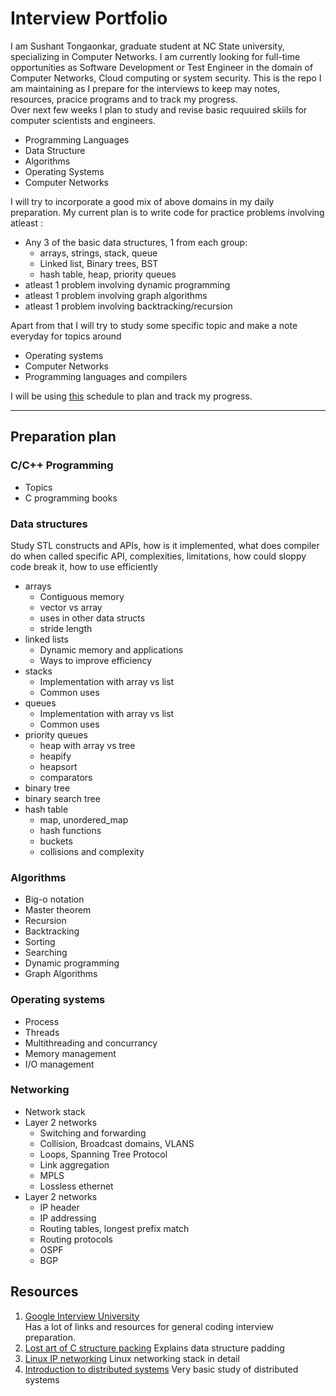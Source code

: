 # Interview Portfolio

I am Sushant Tongaonkar, graduate student at NC State university, specializing in Computer Networks. I am currently looking for full-time opportunities as Software Development or Test Engineer in the domain of Computer Networks, Cloud computing or system security. This is the repo I am maintaining as I prepare for the interviews to keep may notes, resources, pracice programs and to track my progress.  
Over next few weeks I plan to study and revise basic requuired skiils for computer scientists and engineers.
- Programming Languages
- Data Structure
- Algorithms
- Operating Systems
- Computer Networks

I will try to incorporate a good mix of above domains in my daily preparation. My current plan is to write code for practice problems involving atleast :
- Any 3 of the basic data structures, 1 from each group: 
  * arrays, strings, stack, queue
  * Linked list, Binary trees, BST
  * hash table, heap, priority queues
- atleast 1 problem involving dynamic programming
- atleast 1 problem involving graph algorithms
- atleast 1 problem involving backtracking/recursion  
  
Apart from that I will try to study some specific topic and make a note everyday for topics around
- Operating systems
- Computer Networks
- Programming languages and compilers

I will be using [this](https://github.com/tSushant/interview_portfolio/blob/master/schedule.md) schedule to plan and track my progress.

---

## Preparation plan

### C/C++ Programming

- Topics
- C programming books


### Data structures
Study STL constructs and APIs, how is it implemented, what does compiler do when called specific API, complexities, limitations, how could sloppy code break it, how to use efficiently
- arrays
  * Contiguous memory
  * vector vs array
  * uses in other data structs
  * stride length
- linked lists
  * Dynamic memory and applications
  * Ways to improve efficiency
- stacks
  * Implementation with array vs list
  * Common uses
- queues
  * Implementation with array vs list
  * Common uses
- priority queues
  * heap with array vs tree
  * heapify
  * heapsort
  * comparators
- binary tree
- binary search tree
- hash table
  * map, unordered_map
  * hash functions
  * buckets
  * collisions and complexity

### Algorithms

- Big-o notation
- Master theorem
- Recursion
- Backtracking
- Sorting
- Searching
- Dynamic programming
- Graph Algorithms

### Operating systems

- Process
- Threads
- Multithreading and concurrancy
- Memory management
- I/O management

### Networking

- Network stack
- Layer 2 networks
  * Switching and forwarding
  * Collision, Broadcast domains, VLANS
  * Loops, Spanning Tree Protocol
  * Link aggregation
  * MPLS
  * Lossless ethernet
- Layer 2 networks
  * IP header
  * IP addressing
  * Routing tables, longest prefix match
  * Routing protocols
  * OSPF
  * BGP
  

## Resources
1. [Google Interview University](https://github.com/jwasham/google-interview-university)  
   Has a lot of links and resources for general coding interview preparation.
2. [Lost art of C structure packing](http://www.catb.org/esr/structure-packing/)
   Explains data structure padding
3. [Linux IP networking](https://www.cs.unh.edu/cnrg/people/gherrin/linux-net.html)
   Linux networking stack in detail
4. [Introduction to distributed systems](http://disco.ethz.ch/lectures/podc_allstars/)
   Very basic study of distributed systems
